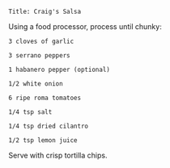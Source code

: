 ~~~ recipe-info
Title: Craig's Salsa
~~~

Using a food processor, process until chunky:

~~~ recipe-ingredients
3 cloves of garlic

3 serrano peppers

1 habanero pepper (optional)

1/2 white onion

6 ripe roma tomatoes

1/4 tsp salt

1/4 tsp dried cilantro

1/2 tsp lemon juice
~~~

Serve with crisp tortilla chips.

